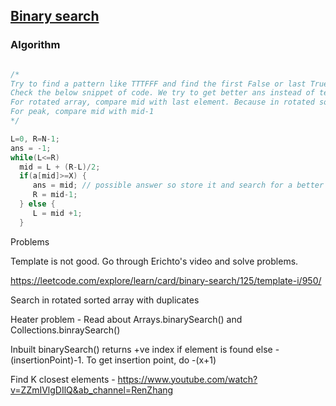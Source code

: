 ## [Binary search](https://www.youtube.com/watch?v=GU7DpgHINWQ&ab_channel=Errichto)

### Algorithm
 
 ```java
 
 /*
 Try to find a pattern like TTTFFF and find the first False or last True. 
 Check the below snippet of code. We try to get better ans instead of termiating.
 For rotated array, compare mid with last element. Because in rotated sorted array, there are two sorted arrays.
 For peak, compare mid with mid-1
 */
 
 L=0, R=N-1;
 ans = -1;
 while(L<=R)
   mid = L + (R-L)/2;
   if(a[mid]>=X) {
      ans = mid; // possible answer so store it and search for a better ans
      R = mid-1;
   } else {
      L = mid +1;   
   }
 ```
Problems

Template is not good. Go through Erichto's video and solve problems.

https://leetcode.com/explore/learn/card/binary-search/125/template-i/950/

Search in rotated sorted array with duplicates 

Heater problem - Read about Arrays.binarySearch() and Collections.binraySearch()

Inbuilt binarySearch() returns +ve index if element is found else -(insertionPoint)-1. To get insertion point, do -(x+1) 

Find K closest elements - https://www.youtube.com/watch?v=ZZmIVlgDIlQ&ab_channel=RenZhang

